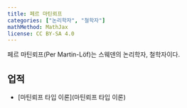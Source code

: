 ```yaml
---
title: 페르 마틴뢰프
categories: ["논리학자", "철학자"]
mathMethod: MathJax
license: CC BY-SA 4.0
---
```


페르 마틴뢰프(Per Martin-Löf)는 스웨덴의 논리학자, 철학자이다.

## 업적

* [마틴뢰프 타입 이론](마틴뢰프 타입 이론)
